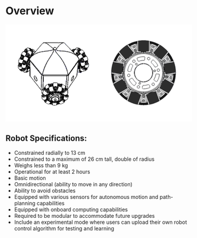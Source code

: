 # Overview

<!-- For full documentation visit [mkdocs.org](http://mkdocs.org). -->

![alt 3-Wheeled Ground Robot](images/overview_logo.png "3-Wheeled Robot")

## Robot Specifications:

* Constrained radially to 13 cm
* Constrained to a maximum of 26 cm tall, double of radius
* Weighs less than 9 kg
* Operational for at least 2 hours
* Basic motion
* Omnidirectional (ability to move in any direction)
* Ability to avoid obstacles
* Equipped with various sensors for autonomous motion and path-planning capabilities
* Equipped with onboard computing capabilities
* Required to be modular to accommodate future upgrades
* Include an experimental mode where users can upload their own robot control algorithm for testing and learning
